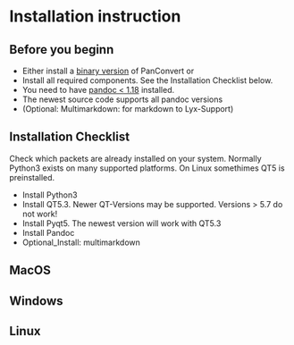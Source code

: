 # Installation instruction

## Before you beginn

* Either install a [binary version](https://sourceforge.net/projects/panconvert/files/Newest/) of PanConvert or
* Install all required components. See  the Installation Checklist below.
* You need to have [pandoc < 1.18](http://johnmacfarlane.net/pandoc/) installed.
* The newest source code supports all pandoc versions
* (Optional: Multimarkdown: for markdown to Lyx-Support)

## Installation Checklist
Check which packets are already installed on your system. Normally Python3 exists on many supported platforms. On Linux somethimes QT5 is preinstalled.

* Install Python3
* Install QT5.3. Newer QT-Versions may be supported. Versions > 5.7 do not work!
* Install Pyqt5. The newest version will work with QT5.3
* Install Pandoc
* Optional_Install: multimarkdown


## MacOS

## Windows

## Linux